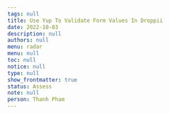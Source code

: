 ```yaml
---
tags: null
title: Use Yup To Validate Form Values In Droppii
date: 2022-10-03
description: null
authors: null
menu: radar
menu: null
toc: null
notice: null
type: null
show_frontmatter: true
status: Assess
note: null
person: Thanh Pham
---
```


